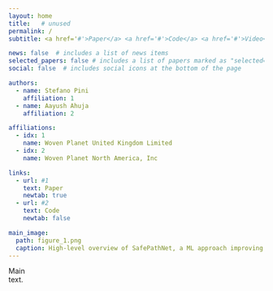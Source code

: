 ```yaml
---
layout: home
title:   # unused
permalink: /
subtitle: <a href='#'>Paper</a> <a href='#'>Code</a> <a href='#'>Video</a> <a href='#'>Poster</a>

news: false  # includes a list of news items
selected_papers: false # includes a list of papers marked as "selected={true}"
social: false  # includes social icons at the bottom of the page

authors:
  - name: Stefano Pini
    affiliation: 1
  - name: Aayush Ahuja
    affiliation: 2

affiliations:
  - idx: 1
    name: Woven Planet United Kingdom Limited
  - idx: 2
    name: Woven Planet North America, Inc

links:
  - url: #1
    text: Paper
    newtab: true
  - url: #2
    text: Code
    newtab: false

main_image:
  path: figure_1.png
  caption: High-level overview of SafePathNet, a ML approach improving on-road safety of self-driving vehicles (SDVs).
---
```


Main <br/> text.
